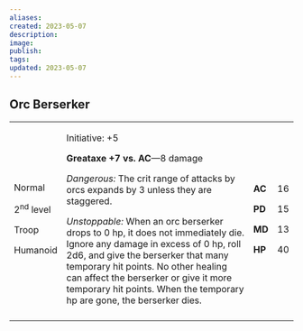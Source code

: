 ```yaml
---
aliases: 
created: 2023-05-07
description: 
image: 
publish: 
tags: 
updated: 2023-05-07
---
```


## Orc Berserker

<table>
<colgroup>
<col style="width: 16%" />
<col style="width: 72%" />
<col style="width: 5%" />
<col style="width: 5%" />
</colgroup>
<tbody>
<tr class="odd">
<td><p>Normal</p>
<p>2<sup>nd</sup> level</p>
<p>Troop</p>
<p>Humanoid</p></td>
<td><p>Initiative: +5</p>
<p><strong>Greataxe +7 vs. AC</strong>—8 damage</p>
<p><em>Dangerous:</em> The crit range of attacks by orcs expands by 3
unless they are staggered.</p>
<p><em>Unstoppable:</em> When an orc berserker drops to 0 hp, it does
not immediately die. Ignore any damage in excess of 0 hp, roll 2d6, and
give the berserker that many temporary hit points. No other healing can
affect the berserker or give it more temporary hit points. When the
temporary hp are gone, the berserker dies.</p></td>
<td><p><strong>AC</strong></p>
<p><strong>PD</strong></p>
<p><strong>MD</strong></p>
<p><strong>HP</strong></p></td>
<td><p>16</p>
<p>15</p>
<p>13</p>
<p>40</p></td>
</tr>
<tr class="even">
<td></td>
<td></td>
<td></td>
<td></td>
</tr>
</tbody>
</table>

